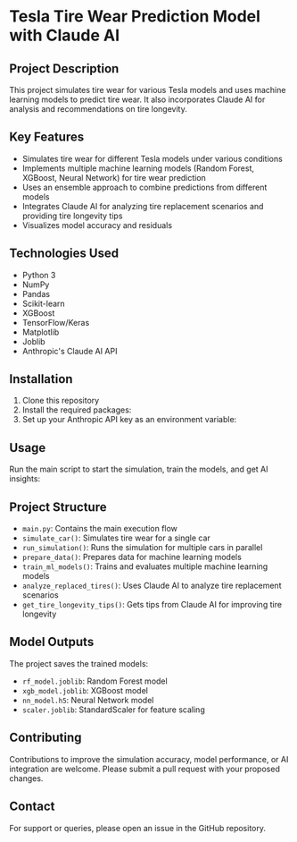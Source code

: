 # Tesla Tire Wear Prediction Model with Claude AI

## Project Description
This project simulates tire wear for various Tesla models and uses machine learning models to predict tire wear. It also incorporates Claude AI for analysis and recommendations on tire longevity.

## Key Features
- Simulates tire wear for different Tesla models under various conditions
- Implements multiple machine learning models (Random Forest, XGBoost, Neural Network) for tire wear prediction
- Uses an ensemble approach to combine predictions from different models
- Integrates Claude AI for analyzing tire replacement scenarios and providing tire longevity tips
- Visualizes model accuracy and residuals

## Technologies Used
- Python 3
- NumPy
- Pandas
- Scikit-learn
- XGBoost
- TensorFlow/Keras
- Matplotlib
- Joblib
- Anthropic's Claude AI API

## Installation
1. Clone this repository
2. Install the required packages:
3. Set up your Anthropic API key as an environment variable:

## Usage
Run the main script to start the simulation, train the models, and get AI insights:

## Project Structure
- `main.py`: Contains the main execution flow
- `simulate_car()`: Simulates tire wear for a single car
- `run_simulation()`: Runs the simulation for multiple cars in parallel
- `prepare_data()`: Prepares data for machine learning models
- `train_ml_models()`: Trains and evaluates multiple machine learning models
- `analyze_replaced_tires()`: Uses Claude AI to analyze tire replacement scenarios
- `get_tire_longevity_tips()`: Gets tips from Claude AI for improving tire longevity

## Model Outputs
The project saves the trained models:
- `rf_model.joblib`: Random Forest model
- `xgb_model.joblib`: XGBoost model
- `nn_model.h5`: Neural Network model
- `scaler.joblib`: StandardScaler for feature scaling

## Contributing
Contributions to improve the simulation accuracy, model performance, or AI integration are welcome. Please submit a pull request with your proposed changes.

## Contact
For support or queries, please open an issue in the GitHub repository.
